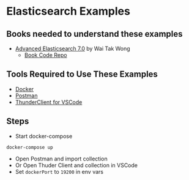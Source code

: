 # Elasticsearch Examples

## Books needed to understand these examples

- [Advanced Elasticsearch 7.0](https://learning.oreilly.com/api/v1/continue/9781789957754/) by Wai Tak Wong
	- [Book Code Repo](https://github.com/PacktPublishing/Mastering-Elasticsearch-7.0)

## Tools Required to Use These Examples

- [Docker](https://www.docker.com/products/docker-desktop/)
- [Postman](https://www.postman.com/downloads/)
- [ThunderClient for VSCode](https://marketplace.visualstudio.com/items?itemName=rangav.vscode-thunder-client)

## Steps

- Start docker-compose

```
docker-compose up
```

- Open Postman and import collection
- Or Open Thuder Client and collection in VSCode
- Set `dockerPort` to `19200` in env vars
